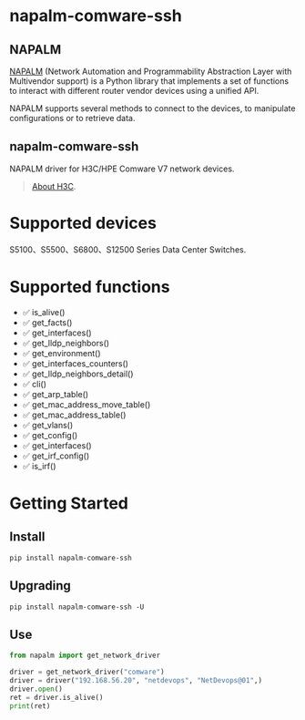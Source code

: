 # napalm-comware-ssh

## NAPALM

[NAPALM](https://github.com/napalm-automation/napalm) (Network Automation and Programmability Abstraction Layer with Multivendor support) is a Python library that implements a set of functions to interact with different router vendor devices using a unified API.

NAPALM supports several methods to connect to the devices, to manipulate configurations or to retrieve data.

## napalm-comware-ssh

NAPALM driver for H3C/HPE Comware V7 network devices.

> [About H3C](https://www.h3c.com/en/About_Us/).

# Supported devices

S5100、S5500、S6800、S12500 Series Data Center Switches.

# Supported functions

- :white_check_mark: is_alive()
- :white_check_mark: get_facts()
- :white_check_mark: get_interfaces()
- :white_check_mark: get_lldp_neighbors()
- :white_check_mark: get_environment()
- :white_check_mark: get_interfaces_counters()
- :white_check_mark: get_lldp_neighbors_detail()
- :white_check_mark: cli()
- :white_check_mark: get_arp_table()
- :white_check_mark: get_mac_address_move_table()
- :white_check_mark: get_mac_address_table()
- :white_check_mark: get_vlans()
- :white_check_mark: get_config()
- :white_check_mark: get_interfaces()
- :white_check_mark: get_irf_config()
- :white_check_mark: is_irf()



# Getting Started

## Install

```shell
pip install napalm-comware-ssh
```

## Upgrading

```
pip install napalm-comware-ssh -U
```

## Use

```python
from napalm import get_network_driver

driver = get_network_driver("comware")
driver = driver("192.168.56.20", "netdevops", "NetDevops@01",)
driver.open()
ret = driver.is_alive()
print(ret)
```